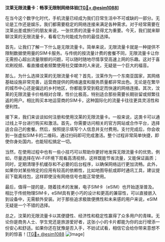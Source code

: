 **汶莱无限流量卡：畅享无限制网络体验[[TG💪+ @esim1088](https://t.me/s/esim1088)]**

在当今这个数字化时代，手机流量已经成为我们日常生活中不可或缺的一部分。无论是工作还是娱乐，我们都需要稳定的网络连接来满足各种需求。对于经常需要在汶莱出差或旅行的朋友来说，一张优质的流量卡显得尤为重要。今天，我们就来聊聊汶莱的无限流量卡，看看它为何能成为你的最佳选择。

首先，让我们了解一下什么是无限流量卡。简单来说，无限流量卡就是一种提供不限制数据使用量的SIM卡服务。与传统的按流量计费的套餐不同，无限流量卡让你无需担心超出流量限额的问题，可以随时随地尽情享受高速上网的乐趣。这对于喜欢刷视频、看直播或者频繁使用社交媒体的人来说，无疑是一个巨大的福音。

那么，为什么选择汶莱的无限流量卡呢？首先，汶莱作为一个东南亚国家，其网络基础设施非常完善，运营商提供的网络速度和服务质量都非常出色。无论是在繁华的城市中心还是偏远的乡村地区，你都能享受到稳定而快速的网络连接。其次，汶莱的无限流量卡价格相对合理，性价比极高，特别适合那些需要长期驻留或频繁往返的用户。相比购买本地运营商的SIM卡，这种国际化的流量卡往往更具灵活性和便利性。

接下来，我们来谈谈如何注册和使用汶莱的无限流量卡。一般来说，这类卡可以通过线上平台进行购买和激活。首先，你需要访问相关的官方网站或合作平台，选择适合自己的套餐。然后，按照提示填写个人信息并支付费用。支付完成后，你会收到一张虚拟SIM卡的二维码，通过扫码即可完成激活。整个过程非常简单快捷，即使你身处国内，也能轻松搞定一切。

当然，在使用过程中也有一些小技巧可以帮助你更好地发挥无限流量卡的优势。例如，尽量选择在Wi-Fi环境下观看高清视频，这样既能节省流量，又能保证画质；同时，定期清理手机缓存和不必要的后台程序，以确保网络运行更加流畅。此外，如果你对某些特定的应用有较高的依赖性，比如地图导航或即时通讯工具，建议提前下载离线包，这样即使没有网络信号也能正常使用。

最后，值得一提的是，随着技术的发展，电子SIM卡（eSIM）也开始逐渐普及。相比于传统物理SIM卡，eSIM具有更小巧的设计和更高的兼容性，可以直接嵌入到设备中，无需额外安装。对于那些追求极致便携性和未来感的用户来说，eSIM无疑是一个不错的选择。

总之，汶莱的无限流量卡以其便捷性、经济性和稳定性赢得了众多用户的青睐。无论你是商务人士、学生党还是旅游爱好者，这张小小的卡片都能为你的出行增添一份安心和舒适。如果你还在犹豫是否入手，不妨试试看，相信它会给你带来意想不到的惊喜！[[TG💪+ @esim1088](https://t.me/s/esim1088) ![Image](https://i.postimg.cc/4NQfJmqS/Snipaste-2025-05-13-00-14-12.png)]